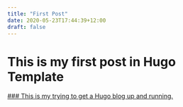 ```yaml
---
title: "First Post"
date: 2020-05-23T17:44:39+12:00
draft: false
---
```


# This is my first post in Hugo Template

[### This is my trying to get a Hugo blog up and running.](https://www.youtube.com/watch?v=Sh1i-gMH4bo&feature=youtu.be)

